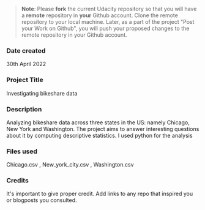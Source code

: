 > **Note**: Please **fork** the current Udacity repository so that you will have a **remote** repository in **your** Github account. Clone the remote repository to your local machine. Later, as a part of the project "Post your Work on Github", you will push your proposed changes to the remote repository in your Github account.

### Date created

30th April 2022

### Project Title

Investigating bikeshare data

### Description

Analyzing bikeshare data across three states in the US: namely Chicago, New York and Washington. The project aims to answer interesting questions about it by computing descriptive statistics. I used python for the analysis

### Files used

Chicago.csv , New_york_city.csv , Washington.csv

### Credits

It's important to give proper credit. Add links to any repo that inspired you or blogposts you consulted.
